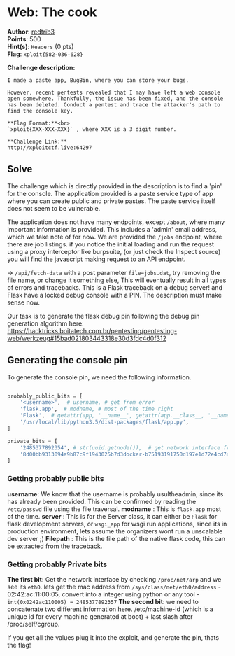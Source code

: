 # Web: The cook

**Author**: [redtrib3](https://github.com/redtrib3)<br>
**Points**: 500<br>
**Hint(s)**: `Headers` (0 pts)<br>
**Flag**: `xploit{582-036-628}`<br>

**Challenge description:**
```
I made a paste app, BugBin, where you can store your bugs.

However, recent pentests revealed that I may have left a web console open somewhere. Thankfully, the issue has been fixed, and the console has been deleted. Conduct a pentest and trace the attacker's path to find the console key.

**Flag Format:**<br>
`xploit{XXX-XXX-XXX}` , where XXX is a 3 digit number.

**Challenge Link:**
http://xploitctf.live:64297
```

## Solve

The challenge which is directly provided in the description is to find a 'pin' for the console.
The application provided is a paste service type of app where you can create public and private pastes. The paste service itself does not seem to be vulnerable.

The application does not have many endpoints, except `/about`, where many important information is provided. This includes a 'admin' email address, which we take note of for now.
We are provided the `/jobs` endpoint, where there are job listings. if you notice the initial loading and run the request using a proxy interceptor like burpsuite, (or just check the Inspect source) you will find the javascript making request to an API endpoint.

-> `/api/fetch-data` with a post parameter `file=jobs.dat`, try removing the file name, or change it something else, This will eventually result in all types of errors and tracebacks. This is a Flask traceback on a debug server!
and Flask have a locked debug console with a PIN. The description must make sense now.

Our task is to generate the flask debug pin following the debug pin generation algorithm here:
https://hacktricks.boitatech.com.br/pentesting/pentesting-web/werkzeug#15bad021803443318e30d3fdc4d0f312



## Generating the console pin

To generate the console pin, we need the following information.
```python

probably_public_bits = [
    '<username>',  # username, # get from error
    'flask.app',  # modname, # most of the time right
    'Flask',  # getattr(app, '__name__', getattr(app.__class__, '__name__'))
    '/usr/local/lib/python3.5/dist-packages/flask/app.py',
]

private_bits = [
    '2485377892354', # str(uuid.getnode()),  # get network interface from /proc/net/arp, /sys/class/net/<interface>/address
    '8d00bb9313094a9b87c9f1943025b7d3docker-b75193191750d197e1d72e4cd74336af9c6be74930a15c21c28ccfc6ee82e81b.scope', # get_machine_id(), /etc/machine-id + last slash after /proc/self/cgroup
]

```


### Getting probably public bits

**username**: We know that the username is probably usultheadmin, since its has already been provided. This can be confirmed by reading the `/etc/passwd` file using the file traversal.
**modname** : This is `flask.app` most  of the time.
**server**  : This is for the Server class, it can either be `Flask` for flask development servers, or `wsgi_app` for wsgi run applications, since its in production environment, lets assume the organizers wont run a unscalable dev server ;)
**Filepath** : This is the file path of the native flask code, this can be extracted from the traceback.

### Getting probably Private bits

**The first bit**: Get the network interface by checking `/proc/net/arp` and we see its `eth0`. lets get the mac address from `/sys/class/net/eth0/address` - 02:42:ac:11:00:05, convert into a integer using python or any tool - `int(0x0242ac110005) = 2485377892357`
**The second bit**: we need to concatenate two different information here. /etc/machine-id (which is a unique id for every machine generated at boot) + last slash after /proc/self/cgroup.


If you get all the values plug it into the exploit, and generate the pin, thats the flag!



